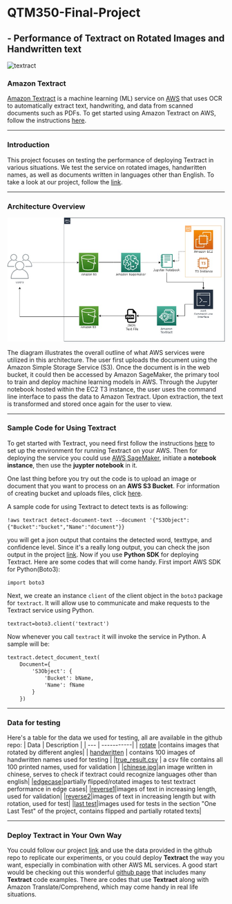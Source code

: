 # QTM350-Final-Project
## - Performance of Textract on Rotated Images and Handwritten text 

![textract](https://d2908q01vomqb2.cloudfront.net/f1f836cb4ea6efb2a0b1b99f41ad8b103eff4b59/2019/10/10/site-merch_Textract_SocialMedia_2.png)
### **Amazon Textract**
[Amazon Textract](https://aws.amazon.com/cn/textract/) is a machine learning (ML) service on [AWS](https://aws.amazon.com/) that uses OCR to automatically extract text, handwriting, and data from scanned documents such as PDFs. To get started using Amazon Textract on AWS, follow the instructions [here](https://docs.aws.amazon.com/textract/latest/dg/getting-started.html).

***

### **Introduction**

This project focuses on testing the performance of deploying Textract in various situations. We test the service on rotated images, handwritten names, as well as documents written in languages other than English. To take a look at our project, follow the [link](https://github.com/ka4on/QTM350-Final-Project/blob/main/final-textract.ipynb).

***

### **Architecture Overview**

![archi](https://github.com/ka4on/QTM350-Final-Project/blob/main/archi.jpg)

The diagram illustrates the overall outline of what AWS services were utilized in this architecture. 
The user first uploads the document using the Amazon Simple Storage Service (S3). Once the document is in the web bucket, it could then be accessed by Amazon SageMaker, the primary tool to train and deploy machine learning models in AWS. Through the Jupyter notebook hosted within the EC2 T3 instance, the user uses the command line interface to pass the data to Amazon Textract. Upon extraction, the text is transformed and stored once again for the user to view.
***

### **Sample Code for Using Textract**
To get started with Textract, you need first follow the instructions [here](https://docs.aws.amazon.com/textract/latest/dg/setting-up.html) to set up the environment for running Textract on your AWS. Then for deploying the service you could use [AWS SageMaker](https://aws.amazon.com/cn/sagemaker/), initiate a **notebook instance**, then use the **juypter notebook** in it. 

One last thing before you try out the code is to upload an image or document that you want to process on an **AWS S3 Bucket**. For information of creating bucket and uploads files, click [here](https://docs.aws.amazon.com/AmazonS3/latest/userguide/GetStartedWithS3.html). 

A sample code for using Textract to detect texts is as following:
```
!aws textract detect-document-text --document '{"S3Object":{"Bucket":"bucket","Name":"document"}}
```
you will get a json output that contains the detected word, texttype, and confidence level. Since it's a really long output, you can check the json output in the project [link](https://webpage-final-kz.s3.amazonaws.com/final.html).
Now if you use **Python SDK** for deploying Textract. Here are some codes that will come handy. First import AWS SDK for Python(Boto3):
```
import boto3
```
Next, we create an instance `client` of the client object in the `boto3` package for `textract`. It will allow use to communicate and make requests to the Textract service using Python. 
```
textract=boto3.client('textract')
```
Now whenever you call `textract` it will invoke the service in Python. A sample will be:
```
textract.detect_document_text(    
    Document={
        'S3Object': {
            'Bucket': bName,
            'Name': fName
        }
    })
```
***
### **Data for testing**

Here's a table for the data we used for testing, all are available in the github repo:
| Data | Description |
|  ---  | -----------| 
| [rotate](https://github.com/ka4on/QTM350-Final-Project/tree/main/rotate) |contains images that rotated by different angles|
| [handwritten](https://github.com/ka4on/QTM350-Final-Project/tree/main/handwritten) | contains 100 images of handwritten names used for testing |
|[true_result.csv](https://github.com/ka4on/QTM350-Final-Project/blob/main/true_result.csv) | a csv file contains all 100 printed names, used for validation |
|[chinese.jpg](https://github.com/ka4on/QTM350-Final-Project/blob/main/chinese.jpg)|an image written in chinese, serves to check if textract could recognize languages other than english|
|[edgecase](https://github.com/ka4on/QTM350-Final-Project/tree/main/edgecase)|partially flipped/rotated images to test textract performance in edge cases|
|[reverse1](https://github.com/ka4on/QTM350-Final-Project/tree/main/reverse1)|images of text in increasing length, used for validation|
|[reverse2](https://github.com/ka4on/QTM350-Final-Project/tree/main/reverse2)|images of text in increasing length but with rotation, used for test|
|[last test](https://github.com/ka4on/QTM350-Final-Project/tree/main/last%20test)|images used for tests in the section "One Last Test" of the project, contains flipped and partially rotated texts|
***
### Deploy Textract in Your Own Way
You could follow our project [link](https://webpage-final-kz.s3.amazonaws.com/final.html) and use the data provided in the github repo to replicate our experiments, or you could deploy **Textract** the way you want, especially in combination with other AWS ML services. A good start would be checking out this wonderful [github page](https://github.com/aws-samples/amazon-textract-code-samples) that includes many **Textract** code examples. There are codes that use **Textract** along with Amazon Translate/Comprehend, which may come handy in real life situations.
